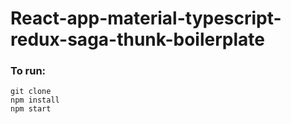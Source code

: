 # React-app-material-typescript-redux-saga-thunk-boilerplate

### To run:
```
git clone 
npm install
npm start
```

